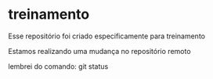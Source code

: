 ﻿# treinamento
Esse repositório foi criado especificamente para treinamento 

Estamos realizando uma mudança no repositório remoto

lembrei do comando: git status
